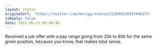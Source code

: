```yaml
---
layout: status
originalUrl: 'https://twitter.com/marcgg/status/212844210347446273'
isReply: false
date: 2012-06-13 09:49:48
---
```


Received a job offer with a pay range going from 25k to 80k for the same given position, because you know, that makes total sense.
